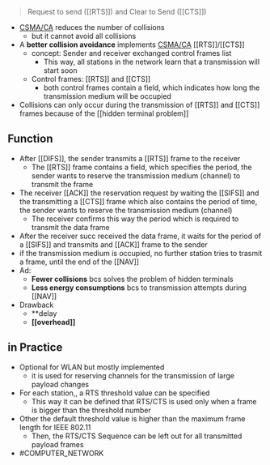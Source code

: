 > Request to send ([[RTS]]) and Clear to Send ([[CTS]])
* [CSMA/CA](CA) reduces the number of collisions
	* but it cannot avoid all collisions
* A **better collision avoidance** implements [CSMA/CA](CA) [[RTS]]/[[CTS]]
	* concept: Sender and receiver exchanged control frames list
		* This way, all stations in the network learn that a transmission will start soon
	* Control frames: [[RTS]] and [[CTS]]
		* both control frames contain a field, which indicates how long the transmission medium will be occupied
* Collisions can only occur during the transmission of [[RTS]] and [[CTS]] frames because of the [[hidden terminal problem]]
## Function
* After [[DIFS]], the sender transmits a [[RTS]] frame to the receiver
	* The [[RTS]] frame contains a field, which specifies the period, the sender wants  to reserve the transmission medium (channel) to transmit the frame
* The receiver [[ACK]] the reservation request by waiting the [[SIFS]] and the transmitting a [[CTS]] frame which also contains the period of time, the sender wants to reserve the transmission medium (channel)
	* The receiver confirms this way the period which is required to transmit the data frame
* After the receiver succ received the data frame, it waits for the period of a [[SIFS]] and transmits and [[ACK]] frame to the sender
* if the transmission medium is occupied, no further station tries to trasmit a frame, until the end of the [[NAV]]
* Ad:
	* **Fewer collisions** bcs solves the problem of hidden terminals
	* **Less energy consumptions** bcs to transmission attempts during [[NAV]]
* Drawback
	* **delay
	* **[[overhead]]**
## in Practice
* Optional for WLAN but mostly implemented
	* it is used for reserving channels for the transmission of large payload changes
* For each station,, a RTS threshold value can be specified
	* This way it can be defined that RTS/CTS is used only when a frame is bigger than the threshold number
* Other the default threshold value is higher than the maximum frame length for IEEE 802.11
	* Then, the RTS/CTS Sequence can be left out for all transmitted payload frames
* #COMPUTER_NETWORK 